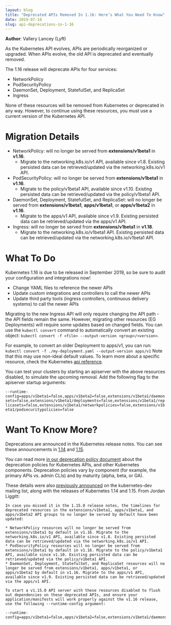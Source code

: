 ```yaml
---
layout: blog
title: "Deprecated APIs Removed In 1.16: Here’s What You Need To Know"
date: 2019-07-18
slug: api-deprecations-in-1-16
---
```


**Author**: Vallery Lancey (Lyft)

As the Kubernetes API evolves, APIs are periodically reorganized or upgraded.
When APIs evolve, the old API is deprecated and eventually removed.

The 1.16 release will deprecate APIs for four services:

* NetworkPolicy
* PodSecurityPolicy
* DaemonSet, Deployment, StatefulSet, and ReplicaSet
* Ingress

None of these resources will be removed from Kubernetes or deprecated in any way.
However, to continue using these resources, you must use a current version of
the Kubernetes API.

# Migration Details

* NetworkPolicy: will no longer be served from **extensions/v1beta1** in **v1.16**.
  * Migrate to the networking.k8s.io/v1 API, available since v1.8. Existing persisted
    data can be retrieved/updated via the networking.k8s.io/v1 API.
* PodSecurityPolicy: will no longer be served from **extensions/v1beta1** in **v1.16**.
  * Migrate to the policy/v1beta1 API, available since v1.10. Existing persisted
    data can be retrieved/updated via the policy/v1beta1 API.
* DaemonSet, Deployment, StatefulSet, and ReplicaSet:  will no longer be served
from **extensions/v1beta1**, **apps/v1beta1**, or **apps/v1beta2** in **v1.16**.
  * Migrate to the apps/v1 API, available since v1.9. Existing persisted data
    can be retrieved/updated via the apps/v1 API.
* Ingress: will no longer be served from **extensions/v1beta1** in **v1.18**.
  * Migrate to the networking.k8s.io/v1beta1 API. Existing persisted data can be
    retrieved/updated via the networking.k8s.io/v1beta1 API.

# What To Do

Kubernetes 1.16 is due to be released in September 2019, so be sure to audit
your configuration and integrations now!

* Change YAML files to reference the newer APIs
* Update custom integrations and controllers to call the newer APIs
* Update third party tools (ingress controllers, continuous delivery systems)
to call the newer APIs

Migrating to the new Ingress API will only require changing the API path - the
API fields remain the same. However, migrating other resources (EG Deployments)
will require some updates based on changed fields. You can use the
`kubectl convert` command to automatically convert an existing object:
`kubectl convert -f <file> --output-version <group>/<version>`.

For example, to convert
an older Deployment to apps/v1, you can run:
`kubectl convert -f ./my-deployment.yaml --output-version apps/v1`
Note that this may use non-ideal default values. To learn more about a specific
resource, check the Kubernetes [api reference](https://kubernetes.io/docs/reference/#api-reference).

You can test your clusters by starting an apiserver with the above resources
disabled, to simulate the upcoming removal. Add the following flag to the
apiserver startup arguments:

`--runtime-config=apps/v1beta1=false,apps/v1beta2=false,extensions/v1beta1/daemonsets=false,extensions/v1beta1/deployments=false,extensions/v1beta1/replicasets=false,extensions/v1beta1/networkpolicies=false,extensions/v1beta1/podsecuritypolicies=false`

# Want To Know More?

Deprecations are announced in the Kubernetes release notes. You can see these
announcements in
[1.14](https://github.com/kubernetes/kubernetes/blob/master/CHANGELOG-1.14.md#deprecations)
and [1.15](https://github.com/kubernetes/kubernetes/blob/master/CHANGELOG-1.15.md#deprecations-and-removals).

You can read more [in our deprecation policy document](https://kubernetes.io/docs/reference/using-api/deprecation-policy/#deprecating-parts-of-the-api)
about the deprecation policies for Kubernetes APIs, and other Kubernetes components.
Deprecation policies vary by component (for example, the primary APIs vs.
admin CLIs) and by maturity (alpha, beta, or GA).

These details were also [previously announced](https://groups.google.com/forum/#!topic/kubernetes-dev/je0rjyfTVyc)
on the kubernetes-dev mailing list, along with the releases of Kubernetes 1.14
and 1.15. From Jordan Liggitt:

```
In case you missed it in the 1.15.0 release notes, the timelines for deprecated resources in the extensions/v1beta1, apps/v1beta1, and apps/v1beta2 API groups to no longer be served by default have been updated:

* NetworkPolicy resources will no longer be served from extensions/v1beta1 by default in v1.16. Migrate to the networking.k8s.io/v1 API, available since v1.8. Existing persisted data can be retrieved/updated via the networking.k8s.io/v1 API.
* PodSecurityPolicy resources will no longer be served from extensions/v1beta1 by default in v1.16. Migrate to the policy/v1beta1 API, available since v1.10. Existing persisted data can be retrieved/updated via the policy/v1beta1 API.
* DaemonSet, Deployment, StatefulSet, and ReplicaSet resources will no longer be served from extensions/v1beta1, apps/v1beta1, or apps/v1beta2 by default in v1.16. Migrate to the apps/v1 API, available since v1.9. Existing persisted data can be retrieved/updated via the apps/v1 API.

To start a v1.15.0 API server with these resources disabled to flush out dependencies on these deprecated APIs, and ensure your application/manifests will work properly against the v1.16 release, use the following --runtime-config argument:

--runtime-config=apps/v1beta1=false,apps/v1beta2=false,extensions/v1beta1/daemonsets=false,extensions/v1beta1/deployments=false,extensions/v1beta1/replicasets=false,extensions/v1beta1/networkpolicies=false,extensions/v1beta1/podsecuritypolicies=false
```
